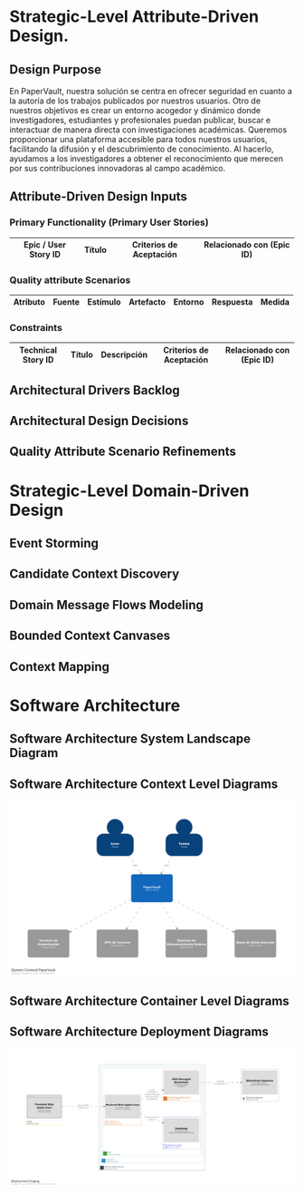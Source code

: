 # Strategic-Level Attribute-Driven Design.

## Design Purpose

En PaperVault, nuestra solución se centra en ofrecer seguridad en cuanto a la autoría de los trabajos publicados por nuestros usuarios. Otro de nuestros objetivos es crear un entorno acogedor y dinámico donde investigadores, estudiantes y profesionales puedan publicar, buscar e interactuar de manera directa con investigaciones académicas. Queremos proporcionar una plataforma accesible para todos nuestros usuarios, facilitando la difusión y el descubrimiento de conocimiento. Al hacerlo, ayudamos a los investigadores a obtener el reconocimiento que merecen por sus contribuciones innovadoras al campo académico.

## Attribute-Driven Design Inputs

### Primary Functionality (Primary User Stories)

<table>
    <thead>
        <tr>
            <th>Epic / User Story ID</th>
            <th>Título</th>
            <th>Criterios de Aceptación</th>
            <th>Relacionado con (Epic ID)</th>
        </tr>
    </thead>
    <tbody>
    </tbody>
</table>

### Quality attribute Scenarios

<table>
    <thead>
        <tr>
            <th>Atributo</th>
            <th>Fuente</th>
            <th>Estímulo</th>
            <th>Artefacto</th>
            <th>Entorno</th>
            <th>Respuesta</th>
            <th>Medida</th>
        </tr>
    </thead>
    <tbody>
    </tbody>
</table>

### Constraints

<table>
    <thead>
        <tr>
            <th>Technical Story ID</th>
            <th>Título</th>
            <th>Descripción</th>
            <th>Criterios de Aceptación</th>
            <th>Relacionado con (Epic ID)</th>
        </tr>
    </thead>
    <tbody>
    </tbody>
</table>

## Architectural Drivers Backlog

## Architectural Design Decisions

## Quality Attribute Scenario Refinements

# Strategic-Level Domain-Driven Design

## Event Storming

## Candidate Context Discovery

## Domain Message Flows Modeling

## Bounded Context Canvases

## Context Mapping

# Software Architecture

## Software Architecture System Landscape Diagram


## Software Architecture Context Level Diagrams

<img src="images/structurizr-74120-SystemContext-001.png"/>

## Software Architecture Container Level Diagrams

## Software Architecture Deployment Diagrams

![Deployment Diagram](images/c4%20model%20diagrams/deployment%20diagram.png)